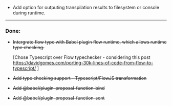 - Add option for outputing transpilation results to filesystem or console during runtime.
___

### Done: 
- ~~Intergrate flow type with Babel plugin flow runtime, which allows runtime type checking.~~
  
  [Chose Typescript over Flow typechecker - considering this post https://davidgomes.com/porting-30k-lines-of-code-from-flow-to-typescript/ ]
- ~~Add type checking support - Typescript/FlowJS transformation~~
- ~~Add @babel/plugin-proposal-function-bind~~
- ~~Add @babel/plugin-proposal-function-sent~~